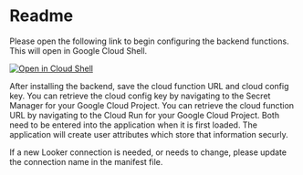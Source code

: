 # Readme

Please open the following link to begin configuring the backend functions. This will open in Google Cloud Shell.

[![Open in Cloud Shell](https://gstatic.com/cloudssh/images/open-btn.svg)](https://ssh.cloud.google.com/cloudshell/editor?cloudshell_git_repo=https://github.com/bytecodeio/looker-explore-assistant&cloudshell_tutorial=./explore-assistant-backend/cloudshell_README.md&shellonly=true&cloudshell_git_branch=marketplace_deploy)

After installing the backend, save the cloud function URL and cloud config key. You can retrieve the cloud config key by navigating to the Secret Manager for your Google Cloud Project. You can retrieve the cloud function URL by navigating to the Cloud Run for your Google Cloud Project. Both need to be entered into the application when it is first loaded. The application will create user attributes which store that information securly.

If a new Looker connection is needed, or needs to change, please update the connection name in the manifest file.
